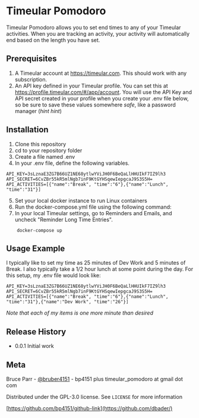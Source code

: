 # Timeular Pomodoro

Timeular Pomodoro allows you to set end times to any of your Timeular activities. When you are tracking an activity, your activity will automatically end based on the length you have set. 

## Prerequisites
1. A Timeular account at https://timeular.com. This should work with any subscription.
2. An API key defined in your Timeular profile. You can set this at https://profile.timeular.com/#/app/account. You will use the API Key and API secret created in your profile when you create your .env file below, so be sure to save these values somewhere _safe_, like a password manager (_hint hint_)

## Installation
1. Clone this repository
2. cd to your repository folder
3. Create a file named .env
4. In your .env file, define the following variables.
   
```
API_KEY=3sLznaE3ZG7B66UZ1NE68ytlwYViJH0F6BeQaLlHHUIkF7IZ9lh3
API_SECRET=6CvZBr55kR5mlNgb7inF9KtGYHSqewIepgcaJ9S3S5H=
API_ACTIVITIES=[{"name":"Break", "time":"6"},{"name":"Lunch", "time":"31"}]
```
5. Set your local docker instance to run Linux containers
6. Run the docker-compose.yml file using the following command:
7. In your local Timeular settings, go to Reminders and Emails, and uncheck "Reminder Long Time Entries".
```
    docker-compose up
```

## Usage Example
I typically like to set my time as 25 minutes of Dev Work and 5 minutes of Break. I also typically take a 1/2 hour lunch at some point during the day.
For this setup, my .env file would look like:
```
API_KEY=3sLznaE3ZG7B66UZ1NE68ytlwYViJH0F6BeQaLlHHUIkF7IZ9lh3
API_SECRET=6CvZBr55kR5mlNgb7inF9KtGYHSqewIepgcaJ9S3S5H=
API_ACTIVITIES=[{"name":"Break", "time":"6"},{"name":"Lunch", "time":"31"},{"name":"Dev Work", "time":"26"}]
```
_Note that each of my items is one more minute than desired_

## Release History
* 0.0.1 Initial work

## Meta

Bruce Parr - [@bruber4151](https://twitter.com/bruber4151) - bp4151 plus timeular_pomodoro at gmail dot com 

Distributed under the GPL-3.0 license. See ``LICENSE`` for more information

[https://github.com/bp4151/github-link](https://github.com/dbader/)
